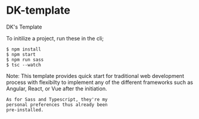 # DK-template 

DK's Template

To initilize a project, run these in the cli;

    $ npm install
    $ npm start
    $ npm run sass
    $ tsc --watch

Note: This template provides quick start for 
    traditional web development process with
    flexibilty to implement any of the different
    frameworks such as Angular, React, or Vue
    after the initiation.
    
    As for Sass and Typescript, they're my
    personal preferences thus already been
    pre-installed.
